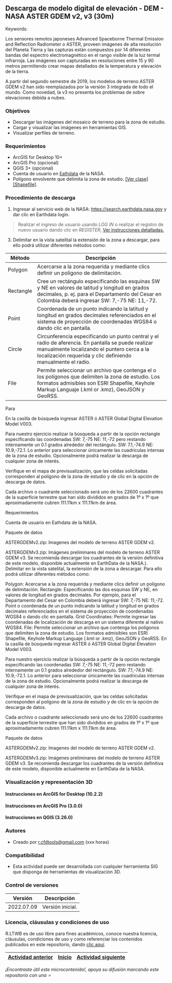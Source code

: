 ## Descarga de modelo digital de elevación - DEM - NASA ASTER GDEM v2, v3 (30m)
Keywords: 

Los sensores remotos japoneses Advanced Spaceborne Thermal Emission and Reflection Radiometer o ASTER, proveen imágenes de alta resolución del Planeta Tierra y las capturas están compuestos por 14 diferentes bandas del espectro electromagnético en el rango visible de la luz termal infrarroja. Las imágenes son capturadas en resoluciones entre 15 y 90 metros permitiendo crear mapas detallados de la temperatura y elevación de la tierra.

A partir del segundo semestre de 2019, los modelos de terreno ASTER GDEM v2 han sido reemplazados por la versión 3 integrada de todo el mundo. Como novedad, la v3 no presenta los problemas de sobre elevaciones debida a nubes.


### Objetivos

* Descargar las imágenes del mosaico de terreno para la zona de estudio.
* Cargar y visualizar las imágenes en herramientas GIS.
* Visualizar perfiles de terreno.


### Requerimientos

* ArcGIS for Desktop 10+
* ArcGIS Pro (opcional)
* QGIS 3+ (opcional)
* Cuenta de usuario en [Eathdata](https://github.com/rcfdtools/R.LTWB/tree/main/Section02/UserCreation) de la NASA.
* Polígono envolvente que delimita la zona de estudio. [[Ver clase]](https://github.com/rcfdtools/R.LTWB/tree/main/Section01/CaseStudy) [[Shapefile]](https://github.com/rcfdtools/R.LTWB/blob/main/.shp/ZonaEstudioEnvelope.shp).


### Procedimiento de descarga

1. Ingresar al servicio web de la NASA: https://search.earthdata.nasa.gov y dar clic en Earthdata login.

> Realizar el ingreso de usuario usando _LOG IN_ o realizar el registro de nuevo usuario dando clic en _REGISTER_, [Ver instrucciones detalladas.](https://github.com/rcfdtools/R.LTWB/tree/main/Section02/UserCreation)

3. Delimitar en la vista satelital la extensión de la zona a descargar, para ello podrá utilizar diferentes métodos como:

| Método    | Descripción                                                                                                                                                                                                        |
|-----------|--------------------------------------------------------------------------------------------------------------------------------------------------------------------------------------------------------------------|
| Polygon   | Acercarse a la zona requerida y mediante clics definir un polígono de delimitación.                                                                                                                                |
| Rectangle | Cree un rectángulo especificando las esquinas SW y NE en valores de latitud y longitud en grados decimales, p. ej. para el Departamento del Cesar en Colombia deberá ingresar SW: 7,-75 NE: 11,-72.                |
| Point     | Coordenada de un punto indicando la latitud y longitud en grados decimales referenciados en el sistema de proyección de coordenadas WGS84 o dando clic en pantalla.                                                |
| Circle    | Circunferencia especificando un punto central y el radio de aferencia. En pantalla se puede realizar manualmente localizando el puntero cerca a la localización requerida y clic definiendo manualmente el radio. |
| File      | Permite seleccionar un archivo que contenga el o los polígonos que delimiten la zona de estudio. Los formatos admisibles son ESRI Shapefile, Keyhole Markup Languaje (.kml or .kmz), GeoJSON y GeoRSS.             |

Para 

En la casilla de búsqueda ingresar ASTER ó ASTER Global Digital Elevation Model V003.

Para nuestro ejercicio realizar la búsqueda a partir de la opción rectangle especificando las coordenadas SW: 7,-75 NE: 11,-72 pero restando internamente un 0.1 grados alrededor del rectángulo. SW: 7.1,-74.9 NE: 10.9,-72.1. Lo anterior para seleccionar únicamente las cuadriculas internas de la zona de estudio. Opcionalmente podrá realizar la descarga de cualquier zona de interés.

Verifique en el mapa de previsualización, que las celdas solicitadas corresponden al polígono de la zona de estudio y de clic en la opción de descarga de datos.

Cada archivo o cuadrante seleccionado será uno de los 22600 cuadrantes de la superficie terrestre que han sido divididos en grados de 1º x 1º que aproximadamente cubren 111.11km x 111.11km de área.

Requerimientos

Cuenta de usuario en Eathdata de la NASA.

Paquete de datos

ASTERGDEMv2.zip: Imagenes del modelo de terreno ASTER GDEM v2.

ASTERGDEMv3.zip: Imágenes preliminares del modelo de terreno ASTER GDEM v3. Se recomienda descargar los cuadrantes de la versión definitiva de este modelo, disponible actualmente en EarthData de la NASA.).
Delimitar en la vista satelital, la extensión de la zona a descargar. Para ello podrá utilizar diferentes métodos como:

Polygon: Acercarse a la zona requerida y mediante clics definir un polígono de delimitación.
Rectangle: Especificando las dos esquinas SW y NE, en valores de longitud en grados decimales. Por ejemplo, para el Departamento del Cesar en Colombia deberá ingresar SW: 7,-75 NE: 11,-72.
Point o coordenada de un punto indicando la latitud y longitud en grados decimales referenciados en el sistema de proyección de coordenadas WGS84 o dando clic en pantalla.
Grid Coordinates: Permite ingresar las coordenadas de localización de descarga en un sistema diferente al nativo WGS84.
File: Permite seleccionar un archivo que contenga los polígonos que delimiten la zona de estudio. Los formatos admisibles son ESRI Shapefile, Keyhole Markup Languaje (.kml or .kmz), GeoJSON y GeoRSS.
En la casilla de búsqueda ingresar ASTER ó ASTER Global Digital Elevation Model V003.

Para nuestro ejercicio realizar la búsqueda a partir de la opción rectangle especificando las coordenadas SW: 7,-75 NE: 11,-72 pero restando internamente un 0.1 grados alrededor del rectángulo. SW: 7.1,-74.9 NE: 10.9,-72.1. Lo anterior para seleccionar únicamente las cuadriculas internas de la zona de estudio. Opcionalmente podrá realizar la descarga de cualquier zona de interés.

Verifique en el mapa de previsualización, que las celdas solicitadas corresponden al polígono de la zona de estudio y de clic en la opción de descarga de datos.

​​​​​​​Cada archivo o cuadrante seleccionado será uno de los 22600 cuadrantes de la superficie terrestre que han sido divididos en grados de 1º x 1º que aproximadamente cubren 111.11km x 111.11km de área.


Paquete de datos

ASTERGDEMv2.zip: Imagenes del modelo de terreno ASTER GDEM v2.

ASTERGDEMv3.zip: Imágenes preliminares del modelo de terreno ASTER GDEM v3. Se recomienda descargar los cuadrantes de la versión definitiva de este modelo, disponible actualmente en EarthData de la NASA.


### Visualización y representación 3D

#### Instrucciones en ArcGIS for Desktop (10.2.2)


#### Instrucciones en ArcGIS Pro (3.0.0)


#### Instrucciones en QGIS (3.26.0)



### Autores

* Creado por r.cfdtools@gmail.com (xxx horas)


### Compatibilidad

* Esta actividad puede ser desarrollada con cualquier herramienta SIG que disponga de herramientas de visualización 3D.



### Control de versiones


| Versión      | Descripción      |
|--------------|------------------|
| 2022.07.09   | Versión inicial. |


### Licencia, cláusulas y condiciones de uso

R.LTWB es de uso libre para fines académicos, conoce nuestra licencia, cláusulas, condiciones de uso y como referenciar los contenidos publicados en este repositorio, dando [clic aquí](https://github.com/rcfdtools/R.LTWB/wiki/License).


| [Actividad anterior]() | [Inicio](https://github.com/rcfdtools/R.LTWB/wiki) | [Actividad siguiente]()  |
|------------------------|----------------------------------------------------|----------------------------------------------------------------------------------------|

_¡Encontraste útil este microcontenido!, apoya su difusión marcando este repositorio con una ⭐_

[^1]: 
